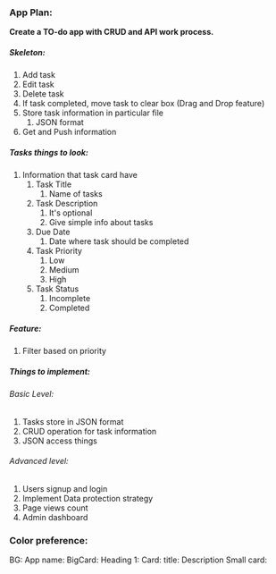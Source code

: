 
### App Plan:
**Create a TO-do app with CRUD and API work process.**

##### Skeleton:
1. Add task
2. Edit task
3. Delete task
4. If task completed, move task to clear box (Drag and Drop feature)
5. Store task information in particular file
	1. JSON format
6. Get and Push information 

##### Tasks things to look:
1. Information that task card have
	1. Task Title
		1. Name of tasks
	2. Task Description
		1. It's optional
		2. Give simple info about tasks
	3. Due Date
		1. Date where task should be completed
	4. Task Priority
		1. Low
		2. Medium
		3. High
	5. Task Status
		1. Incomplete
		2. Completed

##### Feature:
1. Filter based on priority

##### Things to implement:
###### Basic Level:
1. Tasks store in JSON format
2. CRUD operation for task information
3. JSON access things

###### Advanced level:
1. Users signup and login 
2. Implement Data protection strategy
3. Page views count
4. Admin dashboard

### Color preference:

BG:
App name:
BigCard:
Heading 1:
Card:
title:
Description
Small card: